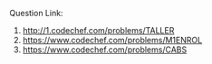 Question Link:

1. http://1.codechef.com/problems/TALLER
2. https://www.codechef.com/problems/M1ENROL
3. https://www.codechef.com/problems/CABS
